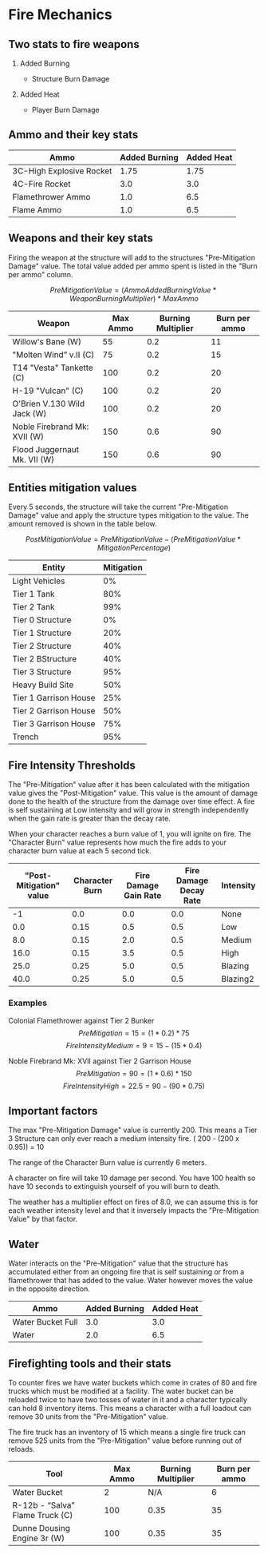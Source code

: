 # Fire Mechanics

## Two stats to fire weapons

1. Added Burning
   - Structure Burn Damage

2. Added Heat
   - Player Burn Damage

## Ammo and their key stats

| Ammo | Added Burning | Added Heat |
| --- | --- | --- |
| 3C-High Explosive Rocket | 1.75 | 1.75 |
| 4C-Fire Rocket | 3.0 | 3.0 |
| Flamethrower Ammo | 1.0 | 6.5 |
| Flame Ammo | 1.0 | 6.5 |

## Weapons and their key stats

Firing the weapon at the structure will add to the structures "Pre-Mitigation Damage" value. The total value added per ammo spent is listed in the "Burn per ammo" column.

$$ PreMitigationValue = (AmmoAddedBurningValue * WeaponBurningMultiplier)*MaxAmmo $$

| Weapon | Max Ammo | Burning Multiplier | Burn per ammo |
| - | - | - | - |
| Willow's Bane (W) | 55 | 0.2 | 11 |
| "Molten Wind” v.II (C) | 75 | 0.2 | 15 |
| T14 "Vesta" Tankette (C) | 100 | 0.2 | 20 |
| H-19 "Vulcan" (C) | 100 | 0.2 | 20 |
| O'Brien V.130 Wild Jack (W) | 100 | 0.2 | 20 |
| Noble Firebrand Mk: XVII (W) | 150 | 0.6 | 90 |
| Flood Juggernaut Mk. VII (W) | 150 | 0.6 | 90 |

## Entities mitigation values

Every 5 seconds, the structure will take the current "Pre-Mitigation Damage" value and apply the structure types mitigation to the value. The amount removed is shown in the table below.

$$ PostMitigationValue = PreMitigationValue - (PreMitigationValue * MitigationPercentage)  $$

| Entity | Mitigation
| --- | --- |
| Light Vehicles | 0% |
| Tier 1 Tank | 80% |
| Tier 2 Tank | 99% |
| Tier 0 Structure | 0% |
| Tier 1 Structure | 20% |
| Tier 2 Structure | 40% |
| Tier 2 BStructure | 40% |
| Tier 3 Structure | 95% |
| Heavy Build Site | 50% |
| Tier 1 Garrison House | 25% |
| Tier 2 Garrison House | 50% |
| Tier 3 Garrison House | 75% |
| Trench | 95% |

## Fire Intensity Thresholds

The "Pre-Mitigation" value after it has been calculated with the mitigation value gives the "Post-Mitigation" value. This value is the amount of damage done to the health of the structure from the damage over time effect. A fire is self sustaining at Low intensity and will grow in strength independently when the gain rate is greater than the decay rate.

When your character reaches a burn value of 1, you will ignite on fire. The "Character Burn" value represents how much the fire adds to your character burn value at each 5 second tick.

| "Post-Mitigation" value | Character Burn | Fire Damage Gain Rate | Fire Damage Decay Rate | Intensity |
| --- | --- | --- | --- | --- |
| -1 | 0.0 | 0.0 | 0.0 | None |
| 0.0 | 0.15 | 0.5 | 0.5 | Low |
| 8.0 | 0.15 | 2.0 | 0.5 | Medium |
| 16.0 | 0.15 | 3.5 | 0.5 | High |
| 25.0 | 0.25 | 5.0 | 0.5 | Blazing |
| 40.0 | 0.25 | 5.0 | 0.5 | Blazing2 |

### Examples

Colonial Flamethrower against Tier 2 Bunker
$$ PreMitigation = 15 =(1 *0.2)* 75 $$
$$ FireIntensityMedium = 9 = 15 - (15 * 0.4 ) $$

Noble Firebrand Mk: XVII against Tier 2 Garrison House
$$ PreMitigation = 90 = (1 *0.6)* 150$$
$$ FireIntensityHigh = 22.5 = 90 - (90 * 0.75)$$

## Important factors

The max "Pre-Mitigation Damage" value is currently 200. This means a Tier 3 Structure can only ever reach a medium intensity fire. ( 200 - (200 x 0.95)) = 10

The range of the Character Burn value is currently 6 meters.

A character on fire will take 10 damage per second. You have 100 health so have 10 seconds to extinguish yourself of you will burn to death.

The weather has a multiplier effect on fires of 8.0, we can assume this is for each weather intensity level and that it inversely impacts the "Pre-Mitigation Value" by that factor.

## Water

Water interacts on the "Pre-Mitigation" value that the structure has accumulated either from an ongoing fire that is self sustaining or from a flamethrower that has added to the value. Water however moves the value in the opposite direction.

| Ammo | Added Burning | Added Heat |
| - | - | - |
| Water Bucket Full | 3.0 | 3.0 |
| Water | 2.0 | 6.5 |

## Firefighting tools and their stats

To counter fires we have water buckets which come in crates of 80 and fire trucks which must be modified at a facility. The water bucket can be reloaded twice to have two tosses of water in it and a character typically can hold 8 inventory items. This means a character with a full loadout can remove 30 units from the "Pre-Mitigation" value.

The fire truck has an inventory of 15 which means a single fire truck can remove 525 units from the "Pre-Mitigation" value before running out of reloads.

| Tool | Max Ammo | Burning Multiplier | Burn per ammo |
| - | - | - | - |
| Water Bucket | 2 | N/A | 6 |
| R-12b - “Salva” Flame Truck (C) | 100 | 0.35 | 35 |
| Dunne Dousing Engine 3r (W) | 100 | 0.35 | 35 |
